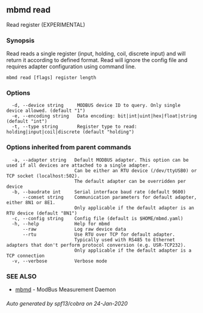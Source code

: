 ## mbmd read

Read register (EXPERIMENTAL)

### Synopsis

Read reads a single register (input, holding, coil, discrete input)
and will return it according to defined format. Read will ignore the config file
and requires adapter configuration using command line.

```
mbmd read [flags] register length
```

### Options

```
  -d, --device string     MODBUS device ID to query. Only single device allowed. (default "1")
  -e, --encoding string   Data encoding: bit|int|uint|hex|float|string (default "int")
  -t, --type string       Register type to read: holding|input|coil|discrete (default "holding")
```

### Options inherited from parent commands

```
  -a, --adapter string   Default MODBUS adapter. This option can be used if all devices are attached to a single adapter.
                         Can be either an RTU device (/dev/ttyUSB0) or TCP socket (localhost:502).
                         The default adapter can be overridden per device
  -b, --baudrate int     Serial interface baud rate (default 9600)
      --comset string    Communication parameters for default adapter, either 8N1 or 8E1.
                         Only applicable if the default adapter is an RTU device (default "8N1")
  -c, --config string    Config file (default is $HOME/mbmd.yaml)
  -h, --help             Help for mbmd
      --raw              Log raw device data
      --rtu              Use RTU over TCP for default adapter.
                         Typically used with RS485 to Ethernet adapters that don't perform protocol conversion (e.g. USR-TCP232).
                         Only applicable if the default adapter is a TCP connection
  -v, --verbose          Verbose mode
```

### SEE ALSO

* [mbmd](mbmd.md)	 - ModBus Measurement Daemon

###### Auto generated by spf13/cobra on 24-Jan-2020
